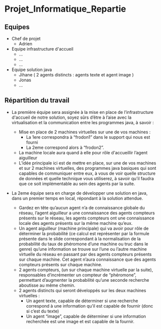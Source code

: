 # Projet_Informatique_Repartie

## Equipes
* Chef de projet
   * Adrien
* Equipe infrastructure d'accueil
   * ...
   * ...
   * ...
* Equipe solution java
   * Jihane ( 2 agents distincts : agents texte et agent image ) 
   * Jonas
   * ...

## Répartition du travail
* La première équipe sera assignée à la mise en place de l’infrastructure d'accueil de notre solution, soyez sûrs d’être à l’aise avec la virtualisation et la communication entre les programmes java, à savoir :
    * Mise en place de 2 machines virtuelles sur une de vos machines :
        * La 1ere correspondra à “frodon1” dans le support qui nous est fourni
        * La 2eme correspond alors  à “frodon2”.
    * La machine locale aura quand à elle pour rôle d'accueillir l’agent aiguilleur 
    * L’idée principale ici est de mettre en place, sur une de vos machines et sur 2 machines virtuelles, des programmes java basiques qui sont capables de communiquer entre eux, à vous de voir quelle structure de données et quelle technique vous utiliserez, à savoir qu’il faudra que ce soit implémentable au sein des agents par la suite.

* La 2eme équipe sera en charge de développer une solution en java, dans un premier temps en local, répondant à la solution attendue.
    * Gardez en tête qu’aucun agent n’a de connaissance globale du réseau, l’agent aiguilleur a une connaissance des agents compteurs présents sur le réseau, les agents compteurs ont une connaissance locale des agents présents sur la même machine qu’eux.
    * Un agent aiguilleur (machine principale) qui va avoir pour rôle de déterminer la probabilité (ce calcul est représenter par la formule présente dans le slide correspondant à la normalisation de la probabilité du taux de phéromone d’une machine ou truc dans le genre) qu’une information se trouve sur l’une ou l’autre machine virtuelle du réseau en passant par des agents compteurs présents sur chaque machine. Cet agent n’aura connaissance que des agents compteurs présents sur chaque machine.
    * 2 agents compteurs, (un sur chaque machine virtuelle par la suite), responsables d’incrémenter un compteur de “phéromone”, permettant d’augmenter la probabilité qu’une seconde recherche aboutisse au même chemin.
    * 2 agents distincts qui seront développés sur les deux machines virtuelles :
        * Un agent texte, capable de déterminer si une recherche correspond à une information qu’il est capable de fournir (donc si c’est du texte)
        * Un agent “image”, capable de déterminer si une information recherchée est une image et est capable de la fournir.
